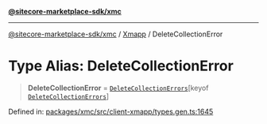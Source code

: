 [**@sitecore-marketplace-sdk/xmc**](../../../../README.md)

***

[@sitecore-marketplace-sdk/xmc](../../../../README.md) / [Xmapp](../README.md) / DeleteCollectionError

# Type Alias: DeleteCollectionError

> **DeleteCollectionError** = [`DeleteCollectionErrors`](DeleteCollectionErrors.md)\[keyof [`DeleteCollectionErrors`](DeleteCollectionErrors.md)\]

Defined in: [packages/xmc/src/client-xmapp/types.gen.ts:1645](https://github.com/Sitecore/marketplace-sdk/blob/main/packages/xmc/src/client-xmapp/types.gen.ts#L1645)
